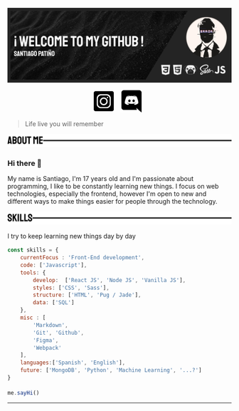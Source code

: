 ![header](https://github.com/Prizrak11/Prizrak11/blob/master/GitHubHeader.png)

<p align='center'>
<a href='https://www.instagram.com/santiago.pato11/?hl=es-la'><img height='50' src='https://github.com/Prizrak11/Prizrak11/blob/master/instagramIcon.png'></a>&nbsp;&nbsp;
<a href='https://discord.gg/wA87wgw'><img height='50' src='https://github.com/Prizrak11/Prizrak11/blob/master/discordIcon.png'></a>&nbsp;&nbsp;
</p>


> Life  live you will remember

![aboutMe](https://github.com/Prizrak11/Prizrak11/blob/master/aboutMeHeader.png)


### Hi there 👋

My name is Santiago, I'm 17 years old and I'm passionate about programming, I like to be constantly learning new things.
I focus on web technologies, especially the frontend, however I'm open to new and different ways to make things easier for people through the technology.


![skills](https://github.com/Prizrak11/Prizrak11/blob/master/skillHeader.png)

I try to keep learning new things day by day

```javascript
const skills = {
    currentFocus : 'Front-End development',
    code: ['Javascript'],
    tools: {
        develop:  ['React JS', 'Node JS', 'Vanilla JS'],
        styles: ['CSS', 'Sass'],
        structure: ['HTML', 'Pug / Jade'],
        data: ['SQL']
    },
    misc : [
        'Markdown',
        'Git', 'Github',
        'Figma',
        'Webpack'
    ],
    languages:['Spanish', 'English'],
    future: ['MongoDB', 'Python', 'Machine Learning', '...?']
}

me.sayHi()
```
___
